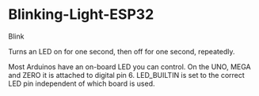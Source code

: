 # Blinking-Light-ESP32
Blink

  Turns an LED on for one second, then off for one second, repeatedly.

  Most Arduinos have an on-board LED you can control. On the UNO, MEGA and ZERO it is attached to digital pin 6. LED_BUILTIN is set to the correct LED pin independent of which board is used.
